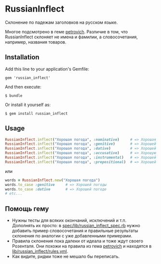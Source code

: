 # RussianInflect

Склонение по падежам заголовков на русском языке.  

Многое подсмотрено в геме [petrovich](https://github.com/rocsci/petrovich). Различие в том, что RussianInflect склоняет не имена и фамилии, а словосочетания, например, названия товаров. 

## Installation

Add this line to your application's Gemfile:

    gem 'russian_inflect'

And then execute:

    $ bundle

Or install it yourself as:

    $ gem install russian_inflect

## Usage

```ruby
RussianInflect.inflect("Хорошая погода", :nominative)     # => Хорошая погода
RussianInflect.inflect("Хорошая погода", :genitive)       # => Хорошей погоды
RussianInflect.inflect("Хорошая погода", :dative)         # => Хорошей погоде
RussianInflect.inflect("Хорошая погода", :accusative)     # => Хорошую погоду
RussianInflect.inflect("Хорошая погода", :instrumental)   # => Хорошей погодой
RussianInflect.inflect("Хорошая погода", :prepositional)  # => Хорошей погоде
```

или

```ruby
words = RussianInflect.new("Хорошая погода")
words.to_case :genitive     # => Хорошей погоды
words.to_case :dative       # => Хорошей погоде
# etc...
```

## Помощь гему
* Нужны тесты для всяких окончаний, исключений и т.п.   
  Дополнять их просто: в [spec/lib/russian_inflect_spec.rb](/estum/russian_inflect/blob/master/spec/lib/russian_inflect_spec.rb) нужно добавить пример словосочетания и правильные результаты склонения по аналогии с уже добавленными примерами.
* Правила склонения пока далеки от идеала и тоже ждут своего Розенталя. Они похожи на правила из гема [petrovich](https://github.com/rocsci/petrovich) и находятся в [lib/russian_inflect/rules.yml](/lib/russian_inflect/rules.yml).
* Как видите, ридми тоже не мешало бы переписать.
